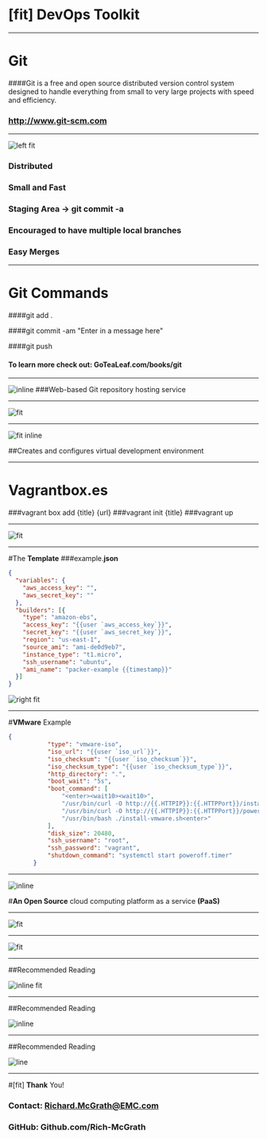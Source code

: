 
# [fit] **DevOps** Toolkit

---

# **Git**
####Git is a free and open source distributed version control system designed to handle everything from small to very large projects with speed and efficiency.

### http://www.git-scm.com

---

![left fit](http://www.git-scm.com/images/assurance@2x.png)

### Distributed
### Small and Fast
### Staging Area -> **git commit -a**
### Encouraged to have multiple local branches
### Easy Merges

---

# **Git Commands**

####git add .

####git commit -am "Enter in a message here"

####git push

#### To **learn more** check out: GoTeaLeaf.com/books/git

---

![inline](https://www.prestashop.com/blog/en/files/2014/06/github-logo.png)
###Web-based Git repository hosting service

---

![fit](https://www.seedprod.com/wp-content/uploads/2015/05/Github-Search-Box-404-Page-Screenshot-Tiny-800x456.png)

---

![fit inline](http://tzookb.com/wp-content/uploads/2015/01/vagrant.png)

##Creates and configures virtual development environment

---

# **Vagrantbox.es**

###vagrant box add {title} {url}
###vagrant init {title}
###vagrant up

---

![fit](http://kappataumu.com/uploads/packer_splash.jpg)

---

#The **Template**
###example.**json**

````json
{
  "variables": {
    "aws_access_key": "",
    "aws_secret_key": ""
  },
  "builders": [{
    "type": "amazon-ebs",
    "access_key": "{{user `aws_access_key`}}",
    "secret_key": "{{user `aws_secret_key`}}",
    "region": "us-east-1",
    "source_ami": "ami-de0d9eb7",
    "instance_type": "t1.micro",
    "ssh_username": "ubuntu",
    "ami_name": "packer-example {{timestamp}}"
  }]
}
````

![right fit](https://packer.io/assets/images/screenshots/works_with-a1a499d3.png)

---

#**VMware** Example
```json
{
           "type": "vmware-iso",
           "iso_url": "{{user `iso_url`}}",
           "iso_checksum": "{{user `iso_checksum`}}",
           "iso_checksum_type": "{{user `iso_checksum_type`}}",
           "http_directory": ".",
           "boot_wait": "5s",
           "boot_command": [
               "<enter><wait10><wait10>",
               "/usr/bin/curl -O http://{{.HTTPIP}}:{{.HTTPPort}}/install-vmware.sh<enter><wait5>",
               "/usr/bin/curl -O http://{{.HTTPIP}}:{{.HTTPPort}}/poweroff.timer<enter><wait5>",
               "/usr/bin/bash ./install-vmware.sh<enter>"
           ],
           "disk_size": 20480,
           "ssh_username": "root",
           "ssh_password": "vagrant",
           "shutdown_command": "systemctl start poweroff.timer"
       }
```

---

![inline](https://www.cloudfoundry.org/wp-content/uploads/2015/06/Logo_CloudFoundry_Horizontal_HighRes1.png)

#**An Open Source** cloud computing platform as a service **(PaaS)**

---

![fit](http://ig.obsglobal.com/wp-content/uploads/2013/07/cloudfoundry_structure.png)

---

![fit](http://kpcbweb2.s3.amazonaws.com/companies/542/logo/original/slack-logo_large.png)

---

##Recommended Reading

![inline fit](https://puppetlabs.com/wp-content/uploads/2012/12/The-Phoenix-Proect-A-Novel-about-IT-DevOps-and-Helping-your-Business-Win.png)

---

##Recommended Reading

![inline](http://akamaicovers.oreilly.com/images/9780978739218/lrg.jpg)

---

##Recommended Reading

![line](http://akamaicovers.oreilly.com/images/0636920033158/lrg.jpg)

---

#[fit] **Thank** You!

### **Contact:** Richard.McGrath@EMC.com
### **GitHub:** Github.com/Rich-McGrath
